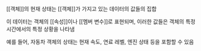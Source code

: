[[객체]]의 현재 상태는 [[객체]]가 가지고 있는 데이터의 값들의 집합

이 데이터는 객체의 [[속성]]이나 [[멤버 변수]]로 표현되며, 이러한 값들은 객체의 특정 시간에서의 특정 상황을 나타냄

예를 들어, 자동차 객체의 상태는 현재 속도, 연료 레벨, 엔진 상태 등을 포함할 수 있음